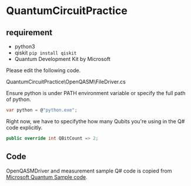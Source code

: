# QuantumCircuitPractice

## requirement

- python3
- qiskit `pip install qiskit`
- Quantum Development Kit by Microsoft

Please edit the following code.

QuantumCircuitPractice\OpenQASM\FileDriver.cs

Ensure python is under PATH environment variable or specify the full path of python.

```cs
var python = @"python.exe";
```

Right now, we have to specifythe how many Qubits you're using in the Q# code explicitly.

```cs
public override int QBitCount => 2;
```

## Code

OpenQASMDriver and measurement sample Q# code is copied from [Microsoft Quantum Sample code](https://github.com/Microsoft/Quantum/tree/release/v0.3.1810/Samples).